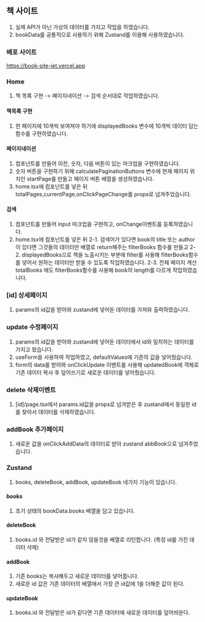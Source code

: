 ## 책 사이트
1. 실제 API가 아닌 가상의 데이터를 가지고 작업을 하였습니다.
2. bookData를 공통적으로 사용하기 위해 Zustand를 이용해 사용하였습니다.

### 배포 사이트
<https://book-site-jet.vercel.app>

### Home
1. 책 목록 구현 -> 페이지네이션 -> 검색 순서대로 작업하였습니다.
#### 책목록 구현
1. 한 페이지에 10개씩 보여져야 하기에 displayedBooks 변수에 10개씩 데이터 담는 함수를 구현하였습니다.
#### 페이지네이션
1. 컴포넌트를 만들어 이전, 숫자, 다음 버튼이 있는 마크업을 구현하였습니다.
2. 숫자 버튼을 구현하기 위해 calculatePaginationButtons 변수에 현재 페이지 위치인 startPage를 만들고 페이지 버튼 배열을 생성하였습니다.
3. home.tsx에 컴포넌트를 넣은 뒤 totalPages,currentPage,onClickPageChange를 props로 넘겨주었습니다.
#### 검색
1. 컴포넌트를 만들어 input 마크업을 구현하고, onChange이벤트를 등록하였습니다.
2. home.tsx에 컴포넌트를 넣은 뒤 
2-1. 검색어가 있다면 book의 title 또는 author이 있다면 그것들의 데이터만 배열로 return해주는 filterBooks 함수를 만들고
2-2. displayedBooks으로 책을 노출시키는 부분에 filter를 사용해 filterBooks함수를 넣어서 원하는 데이터만 받을 수 있도록 작업하였습니다.
2-3. 전체 페이지 계산 totalBooks 에도  filterBooks함수를 사용해 book의 length를 다르게 작업하였습니다.


### [id] 상세페이지
1. params의 id값을 받아와 zustand에 넣어둔 데이터를 가져와 출력하였습니다.

### update 수정페이지
1. params의 id값을 받아와 zustand에 넣어둔 데이터에서 id와 일치하는 데이터를 가지고 왔습니다.
2. useForm을 사용하여 작업하였고, defaultValues에 기존의 값을 넣어줬습니다.
3. form의 data를 받아와 onClickUpdate 이벤트를 사용해 updatedBook에 객체로 기존 데이터 복사 후 덮어쓰기로 새로운 데이터를 넣어줬습니다.

### delete 삭제이벤트
1. [id]/page.tsx에서 params.id값을 props로 넘겨받은 후 zustand에서 동일한 id를 찾아서 데이터를 삭제하였습니다.

### addBook 추가페이지
1. 새로운 값을 onClickAddData의 데이터로 받아 zustand abbBook으로 넘겨주었습니다.

### Zustand
1. books, deleteBook, addBook, updateBook 네가지 기능이 있습니다.
#### books
1. 초기 상태의 bookData.books 배열을 담고 있습니다.
#### deleteBook
1. books.id 와 전달받은 id가 같지 않을것을 배열로 리턴합니다. (특정 id를 가진 데이터 삭제)
#### addBook
1. 기존 books는 복사해두고 새로운 데이터를 넣어줍니다.
2. 새로운 id 값은 기존 데이터의 배열에서 가장 큰 id값에 1을 더해준 값이 된다.
#### updateBook
1. books.id 와 전달받은 id가 같다면 기존 데이터에 새로운 데이터를 덮어씌운다.
